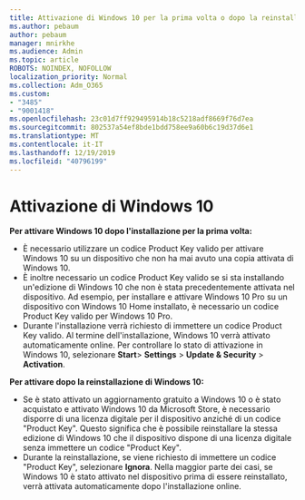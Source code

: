 ```yaml
---
title: Attivazione di Windows 10 per la prima volta o dopo la reinstallazione
ms.author: pebaum
author: pebaum
manager: mnirkhe
ms.audience: Admin
ms.topic: article
ROBOTS: NOINDEX, NOFOLLOW
localization_priority: Normal
ms.collection: Adm_O365
ms.custom:
- "3485"
- "9001418"
ms.openlocfilehash: 23c01d7ff929495914b18c5218adf8669f76d7ea
ms.sourcegitcommit: 802537a54ef8bde1bdd758ee9a60b6c19d37d6e1
ms.translationtype: MT
ms.contentlocale: it-IT
ms.lasthandoff: 12/19/2019
ms.locfileid: "40796199"
---
```

# <a name="activate-windows-10"></a>Attivazione di Windows 10

**Per attivare Windows 10 dopo l'installazione per la prima volta:**

- È necessario utilizzare un codice Product Key valido per attivare Windows 10 su un dispositivo che non ha mai avuto una copia attivata di Windows 10.
- È inoltre necessario un codice Product Key valido se si sta installando un'edizione di Windows 10 che non è stata precedentemente attivata nel dispositivo. Ad esempio, per installare e attivare Windows 10 Pro su un dispositivo con Windows 10 Home installato, è necessario un codice Product Key valido per Windows 10 Pro.
- Durante l'installazione verrà richiesto di immettere un codice Product Key valido. Al termine dell'installazione, Windows 10 verrà attivato automaticamente online. Per controllare lo stato di attivazione in Windows 10, selezionare **Start**> **Settings** > **Update & Security** > **Activation**.

**Per attivare dopo la reinstallazione di Windows 10:**

- Se è stato attivato un aggiornamento gratuito a Windows 10 o è stato acquistato e attivato Windows 10 da Microsoft Store, è necessario disporre di una licenza digitale per il dispositivo anziché di un codice "Product Key". Questo significa che è possibile reinstallare la stessa edizione di Windows 10 che il dispositivo dispone di una licenza digitale senza immettere un codice "Product Key".
- Durante la reinstallazione, se viene richiesto di immettere un codice "Product Key", selezionare **Ignora**. Nella maggior parte dei casi, se Windows 10 è stato attivato nel dispositivo prima di essere reinstallato, verrà attivata automaticamente dopo l'installazione online.
